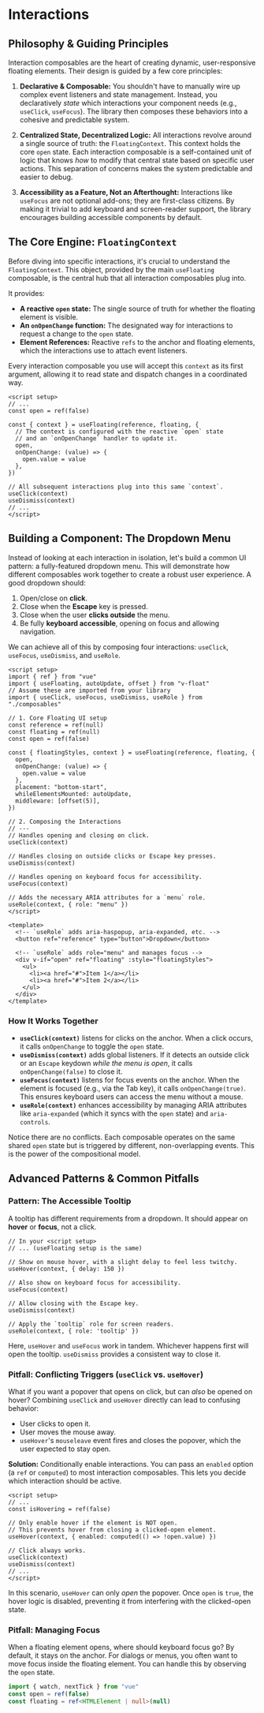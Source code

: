 # Interactions

## Philosophy & Guiding Principles

Interaction composables are the heart of creating dynamic, user-responsive floating elements. Their design is guided by a few core principles:

1.  **Declarative & Composable:** You shouldn't have to manually wire up complex event listeners and state management. Instead, you declaratively _state_ which interactions your component needs (e.g., `useClick`, `useFocus`). The library then composes these behaviors into a cohesive and predictable system.

2.  **Centralized State, Decentralized Logic:** All interactions revolve around a single source of truth: the `FloatingContext`. This context holds the core `open` state. Each interaction composable is a self-contained unit of logic that knows _how_ to modify that central state based on specific user actions. This separation of concerns makes the system predictable and easier to debug.

3.  **Accessibility as a Feature, Not an Afterthought:** Interactions like `useFocus` are not optional add-ons; they are first-class citizens. By making it trivial to add keyboard and screen-reader support, the library encourages building accessible components by default.

## The Core Engine: `FloatingContext`

Before diving into specific interactions, it's crucial to understand the `FloatingContext`. This object, provided by the main `useFloating` composable, is the central hub that all interaction composables plug into.

It provides:

- **A reactive `open` state:** The single source of truth for whether the floating element is visible.
- **An `onOpenChange` function:** The designated way for interactions to request a change to the `open` state.
- **Element References:** Reactive `refs` to the anchor and floating elements, which the interactions use to attach event listeners.

Every interaction composable you use will accept this `context` as its first argument, allowing it to read state and dispatch changes in a coordinated way.

```vue
<script setup>
// ...
const open = ref(false)

const { context } = useFloating(reference, floating, {
  // The context is configured with the reactive `open` state
  // and an `onOpenChange` handler to update it.
  open,
  onOpenChange: (value) => {
    open.value = value
  },
})

// All subsequent interactions plug into this same `context`.
useClick(context)
useDismiss(context)
// ...
</script>
```

## Building a Component: The Dropdown Menu

Instead of looking at each interaction in isolation, let's build a common UI pattern: a fully-featured dropdown menu. This will demonstrate how different composables work together to create a robust user experience. A good dropdown should:

1.  Open/close on **click**.
2.  Close when the **Escape** key is pressed.
3.  Close when the user **clicks outside** the menu.
4.  Be fully **keyboard accessible**, opening on focus and allowing navigation.

We can achieve all of this by composing four interactions: `useClick`, `useFocus`, `useDismiss`, and `useRole`.

```vue
<script setup>
import { ref } from "vue"
import { useFloating, autoUpdate, offset } from "v-float"
// Assume these are imported from your library
import { useClick, useFocus, useDismiss, useRole } from "./composables"

// 1. Core Floating UI setup
const reference = ref(null)
const floating = ref(null)
const open = ref(false)

const { floatingStyles, context } = useFloating(reference, floating, {
  open,
  onOpenChange: (value) => {
    open.value = value
  },
  placement: "bottom-start",
  whileElementsMounted: autoUpdate,
  middleware: [offset(5)],
})

// 2. Composing the Interactions
// ---
// Handles opening and closing on click.
useClick(context)

// Handles closing on outside clicks or Escape key presses.
useDismiss(context)

// Handles opening on keyboard focus for accessibility.
useFocus(context)

// Adds the necessary ARIA attributes for a `menu` role.
useRole(context, { role: "menu" })
</script>

<template>
  <!-- `useRole` adds aria-haspopup, aria-expanded, etc. -->
  <button ref="reference" type="button">Dropdown</button>

  <!-- `useRole` adds role="menu" and manages focus -->
  <div v-if="open" ref="floating" :style="floatingStyles">
    <ul>
      <li><a href="#">Item 1</a></li>
      <li><a href="#">Item 2</a></li>
    </ul>
  </div>
</template>
```

### How It Works Together

- **`useClick(context)`** listens for clicks on the anchor. When a click occurs, it calls `onOpenChange` to toggle the `open` state.
- **`useDismiss(context)`** adds global listeners. If it detects an outside click or an `Escape` keydown _while the menu is open_, it calls `onOpenChange(false)` to close it.
- **`useFocus(context)`** listens for focus events on the anchor. When the element is focused (e.g., via the Tab key), it calls `onOpenChange(true)`. This ensures keyboard users can access the menu without a mouse.
- **`useRole(context)`** enhances accessibility by managing ARIA attributes like `aria-expanded` (which it syncs with the `open` state) and `aria-controls`.

Notice there are no conflicts. Each composable operates on the same shared `open` state but is triggered by different, non-overlapping events. This is the power of the compositional model.

## Advanced Patterns & Common Pitfalls

### Pattern: The Accessible Tooltip

A tooltip has different requirements from a dropdown. It should appear on **hover** or **focus**, not a click.

```vue
// In your <script setup>
// ... (useFloating setup is the same)

// Show on mouse hover, with a slight delay to feel less twitchy.
useHover(context, { delay: 150 })

// Also show on keyboard focus for accessibility.
useFocus(context)

// Allow closing with the Escape key.
useDismiss(context)

// Apply the `tooltip` role for screen readers.
useRole(context, { role: 'tooltip' })
```

Here, `useHover` and `useFocus` work in tandem. Whichever happens first will open the tooltip. `useDismiss` provides a consistent way to close it.

### Pitfall: Conflicting Triggers (`useClick` vs. `useHover`)

What if you want a popover that opens on click, but can _also_ be opened on hover? Combining `useClick` and `useHover` directly can lead to confusing behavior:

- User clicks to open it.
- User moves the mouse away.
- `useHover`'s `mouseleave` event fires and closes the popover, which the user expected to stay open.

**Solution:** Conditionally enable interactions. You can pass an `enabled` option (a `ref` or `computed`) to most interaction composables. This lets you decide which interaction should be active.

```vue
<script setup>
// ...
const isHovering = ref(false)

// Only enable hover if the element is NOT open.
// This prevents hover from closing a clicked-open element.
useHover(context, { enabled: computed(() => !open.value) })

// Click always works.
useClick(context)
useDismiss(context)
// ...
</script>
```

In this scenario, `useHover` can only _open_ the popover. Once `open` is `true`, the hover logic is disabled, preventing it from interfering with the clicked-open state.

### Pitfall: Managing Focus

When a floating element opens, where should keyboard focus go? By default, it stays on the anchor. For dialogs or menus, you often want to move focus inside the floating element. You can handle this by observing the `open` state.

```ts
import { watch, nextTick } from "vue"
const open = ref(false)
const floating = ref<HTMLElement | null>(null)
```
